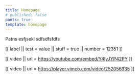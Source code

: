 ```yaml
---
title: Homepage
# published: false
pants: true
template: homepage
---
```


Patns esfjsekl sdfsdfsfdfs

[[ label
|| test = value
|| stuff = true
|| number = 12351
]]

[[ video
|| url = https://youtube.com/embed/Y4IyJYP42PY
]]

[[ video
|| url = https://player.vimeo.com/video/252056935
]]

